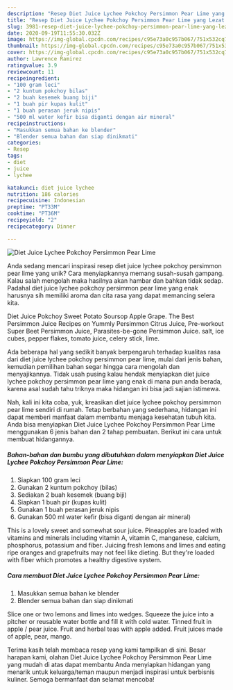 ```yaml
---
description: "Resep Diet Juice Lychee Pokchoy Persimmon Pear Lime yang Lezat Sekali"
title: "Resep Diet Juice Lychee Pokchoy Persimmon Pear Lime yang Lezat Sekali"
slug: 3981-resep-diet-juice-lychee-pokchoy-persimmon-pear-lime-yang-lezat-sekali
date: 2020-09-19T11:55:30.032Z
image: https://img-global.cpcdn.com/recipes/c95e73a0c957b067/751x532cq70/diet-juice-lychee-pokchoy-persimmon-pear-lime-foto-resep-utama.jpg
thumbnail: https://img-global.cpcdn.com/recipes/c95e73a0c957b067/751x532cq70/diet-juice-lychee-pokchoy-persimmon-pear-lime-foto-resep-utama.jpg
cover: https://img-global.cpcdn.com/recipes/c95e73a0c957b067/751x532cq70/diet-juice-lychee-pokchoy-persimmon-pear-lime-foto-resep-utama.jpg
author: Lawrence Ramirez
ratingvalue: 3.9
reviewcount: 11
recipeingredient:
- "100 gram leci"
- "2 kuntum pokchoy bilas"
- "2 buah kesemek buang biji"
- "1 buah pir kupas kulit"
- "1 buah perasan jeruk nipis"
- "500 ml water kefir bisa diganti dengan air mineral"
recipeinstructions:
- "Masukkan semua bahan ke blender"
- "Blender semua bahan dan siap dinikmati"
categories:
- Resep
tags:
- diet
- juice
- lychee

katakunci: diet juice lychee 
nutrition: 186 calories
recipecuisine: Indonesian
preptime: "PT33M"
cooktime: "PT36M"
recipeyield: "2"
recipecategory: Dinner

---
```



![Diet Juice Lychee Pokchoy Persimmon Pear Lime](https://img-global.cpcdn.com/recipes/c95e73a0c957b067/751x532cq70/diet-juice-lychee-pokchoy-persimmon-pear-lime-foto-resep-utama.jpg)

Anda sedang mencari inspirasi resep diet juice lychee pokchoy persimmon pear lime yang unik? Cara menyiapkannya memang susah-susah gampang. Kalau salah mengolah maka hasilnya akan hambar dan bahkan tidak sedap. Padahal diet juice lychee pokchoy persimmon pear lime yang enak harusnya sih memiliki aroma dan cita rasa yang dapat memancing selera kita.

Diet Juice Pokchoy Sweet Potato Soursop Apple Grape. The Best Persimmon Juice Recipes on Yummly Persimmon Citrus Juice, Pre-workout Super Beet Persimmon Juice, Parasites-be-gone Persimmon Juice. salt, ice cubes, pepper flakes, tomato juice, celery stick, lime.

Ada beberapa hal yang sedikit banyak berpengaruh terhadap kualitas rasa dari diet juice lychee pokchoy persimmon pear lime, mulai dari jenis bahan, kemudian pemilihan bahan segar hingga cara mengolah dan menyajikannya. Tidak usah pusing kalau hendak menyiapkan diet juice lychee pokchoy persimmon pear lime yang enak di mana pun anda berada, karena asal sudah tahu triknya maka hidangan ini bisa jadi sajian istimewa.


Nah, kali ini kita coba, yuk, kreasikan diet juice lychee pokchoy persimmon pear lime sendiri di rumah. Tetap berbahan yang sederhana, hidangan ini dapat memberi manfaat dalam membantu menjaga kesehatan tubuh kita. Anda bisa menyiapkan Diet Juice Lychee Pokchoy Persimmon Pear Lime menggunakan 6 jenis bahan dan 2 tahap pembuatan. Berikut ini cara untuk membuat hidangannya.

<!--inarticleads1-->

##### Bahan-bahan dan bumbu yang dibutuhkan dalam menyiapkan Diet Juice Lychee Pokchoy Persimmon Pear Lime:

1. Siapkan 100 gram leci
1. Gunakan 2 kuntum pokchoy (bilas)
1. Sediakan 2 buah kesemek (buang biji)
1. Siapkan 1 buah pir (kupas kulit)
1. Gunakan 1 buah perasan jeruk nipis
1. Gunakan 500 ml water kefir (bisa diganti dengan air mineral)


This is a lovely sweet and somewhat sour juice. Pineapples are loaded with vitamins and minerals including vitamin A, vitamin C, manganese, calcium, phosphorus, potassium and fiber. Juicing fresh lemons and limes and eating ripe oranges and grapefruits may not feel like dieting. But they&#39;re loaded with fiber which promotes a healthy digestive system. 

<!--inarticleads2-->

##### Cara membuat Diet Juice Lychee Pokchoy Persimmon Pear Lime:

1. Masukkan semua bahan ke blender
1. Blender semua bahan dan siap dinikmati


Slice one or two lemons and limes into wedges. Squeeze the juice into a pitcher or reusable water bottle and fill it with cold water. Tinned fruit in apple / pear juice. Fruit and herbal teas with apple added. Fruit juices made of apple, pear, mango. 

Terima kasih telah membaca resep yang kami tampilkan di sini. Besar harapan kami, olahan Diet Juice Lychee Pokchoy Persimmon Pear Lime yang mudah di atas dapat membantu Anda menyiapkan hidangan yang menarik untuk keluarga/teman maupun menjadi inspirasi untuk berbisnis kuliner. Semoga bermanfaat dan selamat mencoba!
